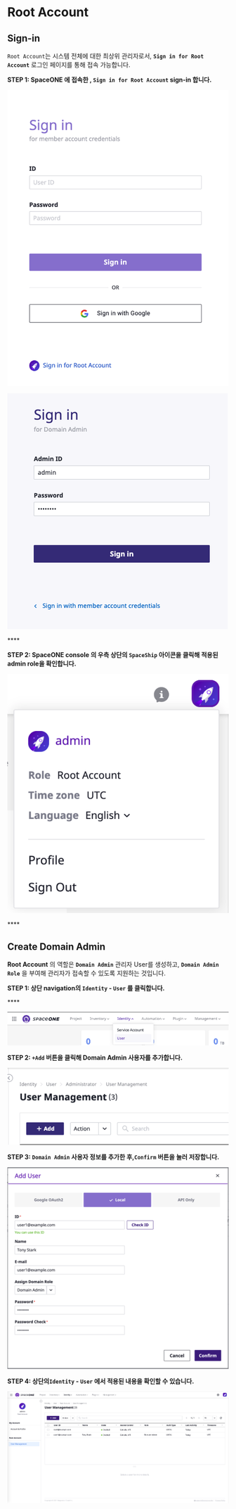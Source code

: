 # Root Account

## Sign-in

`Root Account`는 시스템 전체에 대한 최상위 관리자로서, **`Sign in for Root Account`** 로그인 페이지를 통해 접속 가능합니다.

**STEP 1: SpaceONE 에 접속한 , `Sign in for Root Account`  sign-in 합니다.**

![Login](.gitbook/assets/login.png)

![Domain owner login](.gitbook/assets/domain_owner_login.png)

\*\*\*\*

**STEP 2: SpaceONE console 의 우측 상단의 `SpaceShip` 아이콘을 클릭해 적용된 admin role을 확인합니다.**

![Check domain login](.gitbook/assets/domain_owner_check.png)

\*\*\*\*

## Create Domain Admin

**Root Account** 의 역할은  **`Domain Admin`**  관리자 User를 생성하고,  **`Domain Admin Role`** 을 부여해  관리자가 접속할 수 있도록 지원하는 것입니다.  

**STEP 1: 상단 navigation의 `Identity` - `User` 를 클릭합니다.** 

\*\*\*\*

![](.gitbook/assets/screen-shot-2021-02-04-at-14.16.22.png)



**STEP 2:  `+Add` 버튼을 클릭해 Domain Admin 사용자를 추가합니다.**

![](.gitbook/assets/screen-shot-2021-02-04-at-14.18.45.png)



**STEP 3: `Domain Admin` 사용자 정보를 추가한 후,`Confirm` 버튼을 눌러 저장합니다.** 

![Add User](.gitbook/assets/create_user1.png)

**STEP 4: 상단의`Identity` - `User` 에서  적용된 내용을 확인할 수 있습니다.**

![](.gitbook/assets/list_user1.png)

